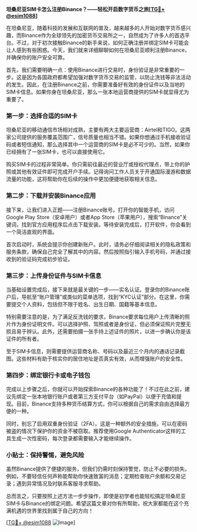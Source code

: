**坦桑尼亚SIM卡怎么注册Binance？——轻松开启数字货币之旅[[TG💪+ @esim1088](https://t.me/s/esim1088)]**

在坦桑尼亚，随着科技的发展和互联网的普及，越来越多的人开始对数字货币感兴趣，而Binance作为全球领先的加密货币交易所之一，自然成为了许多人的首选平台。不过，对于初次接触Binance的新手来说，如何正确注册并绑定SIM卡可能会让人感到有些困惑。今天，我们就来详细聊聊如何在坦桑尼亚顺利注册Binance，并确保你的账户安全可靠。

首先，我们需要明确一点：使用Binance进行交易时，身份验证是非常重要的一步。这是因为各国政府都希望加强对数字货币交易的监管，以防止洗钱等非法活动的发生。因此，在注册Binance之前，你需要准备好有效的身份证件以及当地的SIM卡信息。如果你身在坦桑尼亚，那么一张本地运营商提供的SIM卡就显得尤为重要了。

### 第一步：选择合适的SIM卡

坦桑尼亚的移动通信市场相对成熟，主要有两大主要运营商：Airtel和TIGO。这两家公司提供的服务覆盖范围广，信号质量也相当不错。如果你想通过手机接收验证码或者短信通知，那么选择其中一个运营商的SIM卡是必不可少的。当然，如果你已经拥有了一张SIM卡，也可以直接使用它。

购买SIM卡的过程非常简单。你只需前往最近的营业厅或授权代理点，带上你的护照或其他有效证件即可完成开户手续。记得询问工作人员关于开通国际漫游和数据流量的功能，这将帮助你在后续的操作中更加便捷地获取相关信息。

### 第二步：下载并安装Binance应用

接下来，让我们进入正题——注册Binance账号。打开你的智能手机，访问Google Play Store（安卓用户）或者App Store（苹果用户），搜索“Binance”关键词，找到官方应用程序后点击下载安装。等待安装完成后，打开软件，你会看到一个简洁直观的界面。

首次启动时，系统会提示你创建新账户。此时，请务必仔细阅读相关的隐私政策和服务条款，确保自己完全了解其中的内容。然后按照指引输入手机号码，并通过接收到的验证码完成初步验证。

### 第三步：上传身份证件与SIM卡信息

当基础设置完成后，接下来就是最关键的一步——实名认证。登录你的Binance账户后，导航至“账户管理”或类似的菜单选项，找到“KYC认证”部分。在这里，你需要提交个人资料，包括但不限于姓名、出生日期、国籍等基本信息。

特别需要注意的是，为了满足反洗钱的要求，Binance要求每位用户上传清晰的照片作为身份证明文件。可以选择护照、驾照或者是身份证，但必须保证照片完整无损且易于辨认。此外，还需要拍摄一张手持上述证件的照片，以进一步确认你是该证件的所有者。

至于SIM卡信息，则需要提供运营商名称、号码以及最近三个月内的通话记录截图。这些材料有助于核实你的居住地址是否真实有效，从而增强账户的安全性。

### 第四步：绑定银行卡或电子钱包

完成以上步骤之后，你就可以开始探索Binance的各种功能了！不过在此之前，建议先绑定一张本地银行账户或者第三方支付平台（如PayPal）以便于充值和提现。目前，Binance支持多种货币结算方式，你可以根据自己的需求自由选择最方便的一种。

同时，别忘了启用双重身份验证（2FA）。这是一种额外的安全措施，可以在密码被盗的情况下保护你的资金不被窃取。推荐使用Google Authenticator这样的工具生成一次性密码，每次登录都需要输入才能继续操作。

### 小贴士：保持警惕，避免风险

虽然Binance提供了便捷的服务，但我们仍需时刻保持警觉，防止不必要的损失。例如，不要轻信任何声称能帮助你快速致富的消息；定期检查账户余额和交易记录；遇到异常情况及时联系客服寻求帮助。

总而言之，只要按照上述方法一步步操作，即使是初学者也能轻松搞定坦桑尼亚SIM卡与Binance的绑定问题。希望这篇文章对你有所帮助，祝大家都能在这个充满机遇的世界里找到属于自己的方向！

[[TG💪+ @esim1088](https://t.me/s/esim1088) ![Image](https://i.postimg.cc/4NQfJmqS/Snipaste-2025-05-13-00-14-12.png)]